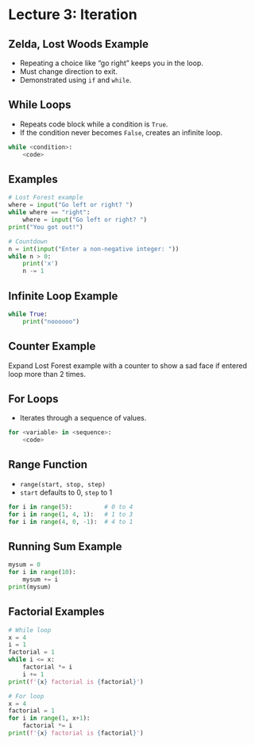 # Lecture 3: Iteration 

## Zelda, Lost Woods Example
- Repeating a choice like “go right” keeps you in the loop.
- Must change direction to exit.
- Demonstrated using `if` and `while`.

## While Loops
- Repeats code block while a condition is `True`.
- If the condition never becomes `False`, creates an infinite loop.

```python
while <condition>:
    <code>
```

## Examples
```python
# Lost Forest example
where = input("Go left or right? ")
while where == "right":
    where = input("Go left or right? ")
print("You got out!")

# Countdown
n = int(input("Enter a non-negative integer: "))
while n > 0:
    print('x')
    n -= 1
```

## Infinite Loop Example
```python
while True:
    print("noooooo")
```

## Counter Example
Expand Lost Forest example with a counter to show a sad face if entered loop more than 2 times.

## For Loops
- Iterates through a sequence of values.

```python
for <variable> in <sequence>:
    <code>
```

## Range Function
- `range(start, stop, step)`
- `start` defaults to 0, `step` to 1

```python
for i in range(5):         # 0 to 4
for i in range(1, 4, 1):   # 1 to 3
for i in range(4, 0, -1):  # 4 to 1
```

## Running Sum Example
```python
mysum = 0
for i in range(10):
    mysum += i
print(mysum)
```

## Factorial Examples
```python
# While loop
x = 4
i = 1
factorial = 1
while i <= x:
    factorial *= i
    i += 1
print(f'{x} factorial is {factorial}')

# For loop
x = 4
factorial = 1
for i in range(1, x+1):
    factorial *= i
print(f'{x} factorial is {factorial}')
```
